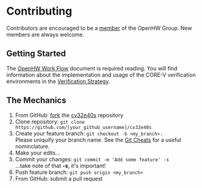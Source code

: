 # Contributing
Contributors are encouraged to be a [member](https://www.openhwgroup.org/membership/) of the
OpenHW Group.  New members are always welcome.

## Getting Started
The [OpenHW Work Flow](https://github.com/openhwgroup/core-v-docs/blob/master/verif/Common/OpenHWGroup_WorkFlow.pdf) document
is required reading.  You will find information about the implementation and usage of the CORE-V verification environments
in the [Verification Strategy](https://github.com/openhwgroup/core-v-docs/blob/master/verif/Common/OpenHWGroup_CORE-V_Verif_Strategy.pdf).

## The Mechanics
1. From GitHub: [fork](https://help.github.com/articles/fork-a-repo/) the [cv32e40s](https://github.com/openhwgroup/cv32e40s) repository
2. Clone repository: `git clone https://github.com/[your_github_username]/cv32e40s`
3. Create your feature branch: `git checkout -b <my_branch>.`<br> Please uniquify your branch name.  See the [Git Cheats](https://github.com/openhwgroup/core-v-verif/blob/master/GitCheats.md)
for a useful nominclature.
4. Make your edits...
5. Commit your changes: `git commit -m 'Add some feature' -s`<br>...take note of that **-s**, it's important!
6. Push feature branch: `git push origin <my_branch>`
7. From GitHub: submit a pull request
